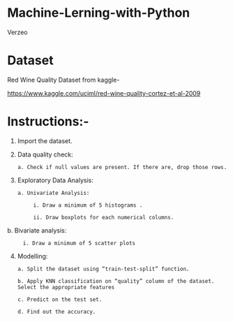 # Machine-Lerning-with-Python

Verzeo

# Dataset

Red Wine Quality Dataset from kaggle-

https://www.kaggle.com/uciml/red-wine-quality-cortez-et-al-2009

# Instructions:-

1. Import the dataset. 

2. Data quality check: 

       a. Check if null values are present. If there are, drop those rows. 

3. Exploratory Data Analysis: 

       a. Univariate Analysis: 

            i. Draw a minimum of 5 histograms . 

            ii. Draw boxplots for each numerical columns. 

b. Bivariate analysis: 

         i. Draw a minimum of 5 scatter plots 

4. Modelling: 

       a. Split the dataset using “train-test-split” function. 

       b. Apply KNN classification on “quality” column of the dataset. Select the appropriate features 

       c. Predict on the test set. 

       d. Find out the accuracy.
